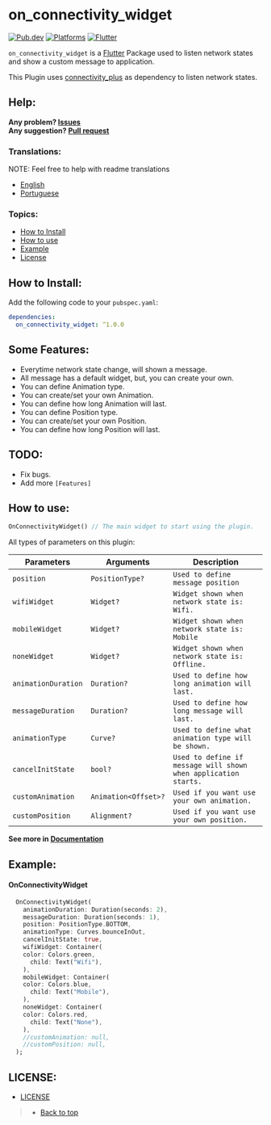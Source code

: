 # on_connectivity_widget

[![Pub.dev](https://img.shields.io/pub/v/on_connectivity_widget?color=9cf&label=Pub.dev&style=flat-square)](https://pub.dev/packages/on_connectivity_widget)
[![Platforms](https://img.shields.io/badge/Platform-Android%20%7C%20IOS%20%7C%20Web-9cf?&style=flat-square)](https://www.android.com/)
[![Flutter](https://img.shields.io/badge/Language-Flutter-9cf?logo=flutter&style=flat-square)](https://www.flutter.dev/)

`on_connectivity_widget` is a [Flutter](https://flutter.dev/) Package used to listen network states and show a custom message to application.

This Plugin uses [connectivity_plus](https://pub.dev/packages/connectivity_plus) as dependency to listen network states.

## Help:

**Any problem? [Issues](https://github.com/LucasPJS/on_connectivity_widget/issues)** <br>
**Any suggestion? [Pull request](https://github.com/LucasPJS/on_connectivity_widget/pulls)**

### Translations:

NOTE: Feel free to help with readme translations

* [English](README.md)
* [Portuguese](README.pt-BR.md)

### Topics:

* [How to Install](#how-to-install)
* [How to use](#how-to-use)
* [Example](#example)
* [License](#license)

<!-- ## Gif Examples:
| <img src=""/> | <img src=""/> | <img src=""/> | <img src=""/> |
|:---:|:---:|:---:|:---:|
| TOP | BOTTOM | LEFT_TOP | LEFT_BOTTOM | -->

## How to Install:
Add the following code to your `pubspec.yaml`:
```yaml
dependencies:
  on_connectivity_widget: ^1.0.0
```

## Some Features:

* Everytime network state change, will shown a message.
* All message has a default widget, but, you can create your own.
* You can define Animation type. 
* You can create/set your own Animation. 
* You can define how long Animation will last.
* You can define Position type. 
* You can create/set your own Position. 
* You can define how long Position will last.

## TODO:

* Fix bugs.
* Add more `[Features]`

## How to use:

```dart
OnConnectivityWidget() // The main widget to start using the plugin.
```
All types of parameters on this plugin:

|  Parameters  |   Arguments   |   Description   |
|--------------|-----------------|-----------------|
| `position` | `PositionType?` | `Used to define message position` | <br>
| `wifiWidget` | `Widget?` | `Widget shown when network state is: Wifi.` | <br>
| `mobileWidget` | `Widget?` | `Widget shown when network state is: Mobile` | <br>
| `noneWidget` | `Widget?` | `Widget shown when network state is: Offline.` | <br>
| `animationDuration` | `Duration?` | `Used to define how long animation will last.` | <br>
| `messageDuration` | `Duration?` | `Used to define how long message will last.` | <br>
| `animationType` | `Curve?` | `Used to define what animation type will be shown.` | <br>
| `cancelInitState` | `bool?` | `Used to define if message will shown when application starts.` | <br>
| `customAnimation` | `Animation<Offset>?` | `Used if you want use your own animation.` | <br>
| `customPosition` | `Alignment?` | `Used if you want use your own position.` | <br>

**See more in [Documentation](https://pub.dev/documentation/on_connectivity_widget/latest/on_connectivity_widget/on_connectivity_widget-library.html)**

## Example:

#### OnConnectivityWidget
```dart
  OnConnectivityWidget(
    animationDuration: Duration(seconds: 2),
    messageDuration: Duration(seconds: 1),
    position: PositionType.BOTTOM,
    animationType: Curves.bounceInOut,
    cancelInitState: true,
    wifiWidget: Container(
    color: Colors.green,
      child: Text("Wifi"),
    ),
    mobileWidget: Container(
    color: Colors.blue,
      child: Text("Mobile"),
    ),
    noneWidget: Container(
    color: Colors.red,
      child: Text("None"),
    ),
    //customAnimation: null,
    //customPosition: null,
  );
```

## LICENSE:

* [LICENSE](https://github.com/LucasPJS/on_connectivity_widget/blob/main/LICENSE)

> * [Back to top](#on_connectivity_widget)
